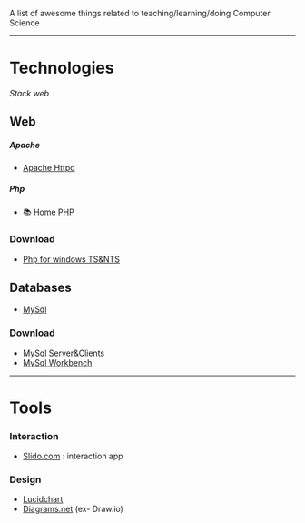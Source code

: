 A list of awesome things related to teaching/learning/doing Computer Science

---

# Technologies

*Stack web*

## Web
##### Apache
* [Apache Httpd](http://apachelounge.com/)

##### Php
* :books: [Home PHP](https://www.php.net/)
### Download
* [Php for windows TS&NTS](https://windows.php.net/download#php-8.0)


## Databases
* [MySql](https://www.mysql.com/)
### Download
* [MySql Server&Clients](https://dev.mysql.com/downloads/mysql/)
* [MySql Workbench](https://dev.mysql.com/downloads/workbench/)


---

# Tools

### Interaction
* [Slido.com](https://www.sli.do/) : interaction app


### Design
* [Lucidchart](https://www.lucidchart.com/)
* [Diagrams.net](https://app.diagrams.net/) (ex- Draw.io)



